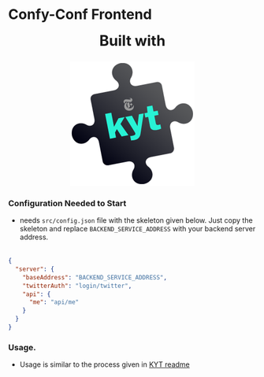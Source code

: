 # Confy-Conf Frontend

<p>
  <div align="center" style="font-weight:700;font-size:2.1em;margin-bottom:25px"> Built with </div>
  <div align="center">
    <a href="https://github.com/NYTimes/kyt">
      <img src="https://github.com/NYTimes/kyt/raw/master/images/kyt-logo-large.png" alt="KYT logo" style="max-width:252px;">
    </a>
  </div>
</p>


### Configuration Needed to Start

- needs `src/config.json` file with the skeleton given below. Just copy the skeleton and replace `BACKEND_SERVICE_ADDRESS` with your backend server address.

```json

{
  "server": {
    "baseAddress": "BACKEND_SERVICE_ADDRESS",
    "twitterAuth": "login/twitter",
    "api": {
      "me": "api/me"
    }
  }
}


```

### Usage.


- Usage is similar to the process given in [KYT readme](https://github.com/NYTimes/kyt)
